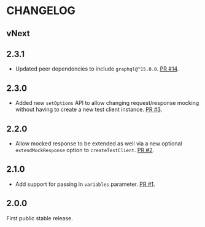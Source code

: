 # CHANGELOG

## vNext

## 2.3.1

- Updated peer dependencies to include `graphql@^15.0.0`. [PR #14](https://github.com/zapier/apollo-server-integration-testing/pull/14).

## 2.3.0

- Added new `setOptions` API to allow changing request/response mocking without having to create a new test client instance. [PR #3](https://github.com/zapier/apollo-server-integration-testing/pull/3).

## 2.2.0

- Allow mocked response to be extended as well via a new optional `extendMockResponse` option to `createTestClient`. [PR #2](https://github.com/zapier/apollo-server-integration-testing/pull/2).

## 2.1.0

- Add support for passing in `variables` parameter. [PR #1](https://github.com/zapier/apollo-server-integration-testing/pull/1).

## 2.0.0

First public stable release.
